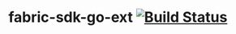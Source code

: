 # fabric-sdk-go-ext [![Build Status](https://travis-ci.com/trustbloc/fabric-sdk-go-ext.svg?branch=master)](https://travis-ci.com/trustbloc/fabric-sdk-go-ext)